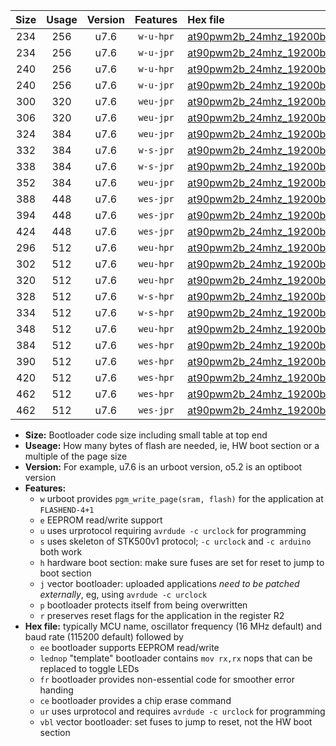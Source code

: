 |Size|Usage|Version|Features|Hex file|
|:-:|:-:|:-:|:-:|:--|
|234|256|u7.6|`w-u-hpr`|[at90pwm2b_24mhz_19200bps_ur.hex](https://raw.githubusercontent.com/stefanrueger/urboot/main/at90pwm2b_24mhz_19200bps_ur.hex)|
|234|256|u7.6|`w-u-jpr`|[at90pwm2b_24mhz_19200bps_ur_vbl.hex](https://raw.githubusercontent.com/stefanrueger/urboot/main/at90pwm2b_24mhz_19200bps_ur_vbl.hex)|
|240|256|u7.6|`w-u-hpr`|[at90pwm2b_24mhz_19200bps_lednop_ur.hex](https://raw.githubusercontent.com/stefanrueger/urboot/main/at90pwm2b_24mhz_19200bps_lednop_ur.hex)|
|240|256|u7.6|`w-u-jpr`|[at90pwm2b_24mhz_19200bps_lednop_ur_vbl.hex](https://raw.githubusercontent.com/stefanrueger/urboot/main/at90pwm2b_24mhz_19200bps_lednop_ur_vbl.hex)|
|300|320|u7.6|`weu-jpr`|[at90pwm2b_24mhz_19200bps_ee_ur_vbl.hex](https://raw.githubusercontent.com/stefanrueger/urboot/main/at90pwm2b_24mhz_19200bps_ee_ur_vbl.hex)|
|306|320|u7.6|`weu-jpr`|[at90pwm2b_24mhz_19200bps_ee_lednop_ur_vbl.hex](https://raw.githubusercontent.com/stefanrueger/urboot/main/at90pwm2b_24mhz_19200bps_ee_lednop_ur_vbl.hex)|
|324|384|u7.6|`weu-jpr`|[at90pwm2b_24mhz_19200bps_ee_lednop_fr_ur_vbl.hex](https://raw.githubusercontent.com/stefanrueger/urboot/main/at90pwm2b_24mhz_19200bps_ee_lednop_fr_ur_vbl.hex)|
|332|384|u7.6|`w-s-jpr`|[at90pwm2b_24mhz_19200bps_vbl.hex](https://raw.githubusercontent.com/stefanrueger/urboot/main/at90pwm2b_24mhz_19200bps_vbl.hex)|
|338|384|u7.6|`w-s-jpr`|[at90pwm2b_24mhz_19200bps_lednop_vbl.hex](https://raw.githubusercontent.com/stefanrueger/urboot/main/at90pwm2b_24mhz_19200bps_lednop_vbl.hex)|
|352|384|u7.6|`weu-jpr`|[at90pwm2b_24mhz_19200bps_ee_lednop_fr_ce_ur_vbl.hex](https://raw.githubusercontent.com/stefanrueger/urboot/main/at90pwm2b_24mhz_19200bps_ee_lednop_fr_ce_ur_vbl.hex)|
|388|448|u7.6|`wes-jpr`|[at90pwm2b_24mhz_19200bps_ee_vbl.hex](https://raw.githubusercontent.com/stefanrueger/urboot/main/at90pwm2b_24mhz_19200bps_ee_vbl.hex)|
|394|448|u7.6|`wes-jpr`|[at90pwm2b_24mhz_19200bps_ee_lednop_vbl.hex](https://raw.githubusercontent.com/stefanrueger/urboot/main/at90pwm2b_24mhz_19200bps_ee_lednop_vbl.hex)|
|424|448|u7.6|`wes-jpr`|[at90pwm2b_24mhz_19200bps_ee_lednop_fr_vbl.hex](https://raw.githubusercontent.com/stefanrueger/urboot/main/at90pwm2b_24mhz_19200bps_ee_lednop_fr_vbl.hex)|
|296|512|u7.6|`weu-hpr`|[at90pwm2b_24mhz_19200bps_ee_ur.hex](https://raw.githubusercontent.com/stefanrueger/urboot/main/at90pwm2b_24mhz_19200bps_ee_ur.hex)|
|302|512|u7.6|`weu-hpr`|[at90pwm2b_24mhz_19200bps_ee_lednop_ur.hex](https://raw.githubusercontent.com/stefanrueger/urboot/main/at90pwm2b_24mhz_19200bps_ee_lednop_ur.hex)|
|320|512|u7.6|`weu-hpr`|[at90pwm2b_24mhz_19200bps_ee_lednop_fr_ur.hex](https://raw.githubusercontent.com/stefanrueger/urboot/main/at90pwm2b_24mhz_19200bps_ee_lednop_fr_ur.hex)|
|328|512|u7.6|`w-s-hpr`|[at90pwm2b_24mhz_19200bps.hex](https://raw.githubusercontent.com/stefanrueger/urboot/main/at90pwm2b_24mhz_19200bps.hex)|
|334|512|u7.6|`w-s-hpr`|[at90pwm2b_24mhz_19200bps_lednop.hex](https://raw.githubusercontent.com/stefanrueger/urboot/main/at90pwm2b_24mhz_19200bps_lednop.hex)|
|348|512|u7.6|`weu-hpr`|[at90pwm2b_24mhz_19200bps_ee_lednop_fr_ce_ur.hex](https://raw.githubusercontent.com/stefanrueger/urboot/main/at90pwm2b_24mhz_19200bps_ee_lednop_fr_ce_ur.hex)|
|384|512|u7.6|`wes-hpr`|[at90pwm2b_24mhz_19200bps_ee.hex](https://raw.githubusercontent.com/stefanrueger/urboot/main/at90pwm2b_24mhz_19200bps_ee.hex)|
|390|512|u7.6|`wes-hpr`|[at90pwm2b_24mhz_19200bps_ee_lednop.hex](https://raw.githubusercontent.com/stefanrueger/urboot/main/at90pwm2b_24mhz_19200bps_ee_lednop.hex)|
|420|512|u7.6|`wes-hpr`|[at90pwm2b_24mhz_19200bps_ee_lednop_fr.hex](https://raw.githubusercontent.com/stefanrueger/urboot/main/at90pwm2b_24mhz_19200bps_ee_lednop_fr.hex)|
|462|512|u7.6|`wes-hpr`|[at90pwm2b_24mhz_19200bps_ee_lednop_fr_ce.hex](https://raw.githubusercontent.com/stefanrueger/urboot/main/at90pwm2b_24mhz_19200bps_ee_lednop_fr_ce.hex)|
|462|512|u7.6|`wes-jpr`|[at90pwm2b_24mhz_19200bps_ee_lednop_fr_ce_vbl.hex](https://raw.githubusercontent.com/stefanrueger/urboot/main/at90pwm2b_24mhz_19200bps_ee_lednop_fr_ce_vbl.hex)|

- **Size:** Bootloader code size including small table at top end
- **Useage:** How many bytes of flash are needed, ie, HW boot section or a multiple of the page size
- **Version:** For example, u7.6 is an urboot version, o5.2 is an optiboot version
- **Features:**
  + `w` urboot provides `pgm_write_page(sram, flash)` for the application at `FLASHEND-4+1`
  + `e` EEPROM read/write support
  + `u` uses urprotocol requiring `avrdude -c urclock` for programming
  + `s` uses skeleton of STK500v1 protocol; `-c urclock` and `-c arduino` both work
  + `h` hardware boot section: make sure fuses are set for reset to jump to boot section
  + `j` vector bootloader: uploaded applications *need to be patched externally*, eg, using `avrdude -c urclock`
  + `p` bootloader protects itself from being overwritten
  + `r` preserves reset flags for the application in the register R2
- **Hex file:** typically MCU name, oscillator frequency (16 MHz default) and baud rate (115200 default) followed by
  + `ee` bootloader supports EEPROM read/write
  + `lednop` "template" bootloader contains `mov rx,rx` nops that can be replaced to toggle LEDs
  + `fr` bootloader provides non-essential code for smoother error handing
  + `ce` bootloader provides a chip erase command
  + `ur` uses urprotocol and requires `avrdude -c urclock` for programming
  + `vbl` vector bootloader: set fuses to jump to reset, not the HW boot section
